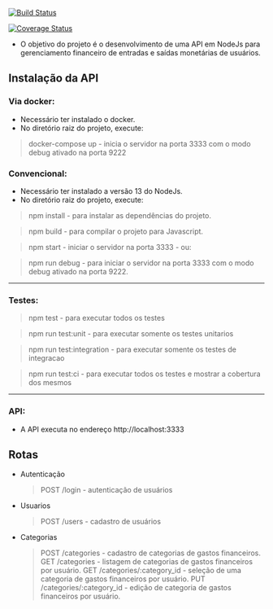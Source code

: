  [![Build Status](https://travis-ci.org/joaocarlosJC15/Desafio-Alfred-Delivery.svg?branch=master)](https://travis-ci.org/joaocarlosJC15/Desafio-Alfred-Delivery)

 [![Coverage Status](https://coveralls.io/repos/github/joaocarlosJC15/Desafio-Alfred-Delivery/badge.svg?branch=master)](https://coveralls.io/github/joaocarlosJC15/Desafio-Alfred-Delivery?branch=master)
 
 - O objetivo do projeto é o desenvolvimento de uma API em NodeJs para gerenciamento financeiro de entradas e saídas monetárias de usuários.

## Instalação da API

### Via docker:
 - Necessário ter instalado o docker.
 - No diretório raiz do projeto, execute:
 > docker-compose up - inicia o servidor na porta 3333 com o modo debug ativado na porta 9222

### Convencional:
 - Necessário ter instalado a versão 13 do NodeJs.
 - No diretório raiz do projeto, execute:
 > npm install - para instalar as dependências do projeto.

 > npm build - para compilar o projeto para Javascript.

 > npm start - iniciar o servidor na porta 3333 - ou:

 > npm run debug - para iniciar o servidor na porta 3333 com o modo debug ativado na porta 9222.


-------------------------------------------------------------------------------------

### Testes: 
> npm test - para executar todos os testes

> npm run test:unit - para executar somente os testes unitarios

> npm run test:integration - para executar somente os testes de integracao

> npm run test:ci - para executar todos os testes e mostrar a cobertura dos mesmos

-------------------------------------------------------------------------------------

### API:
- A API executa no endereço http://localhost:3333

## Rotas 

- Autenticação
  > POST /login - autenticação de usuários

- Usuarios
  > POST /users - cadastro de usuários

- Categorias
  > POST /categories - cadastro de categorias de gastos financeiros.
  > GET /categories - listagem de categorias de gastos financeiros por usuário.
  > GET /categories/:category_id - seleção de uma categoria de gastos financeiros por usuário.
  > PUT /categories/:category_id - edição de categoria de gastos financeiros por usuário.






